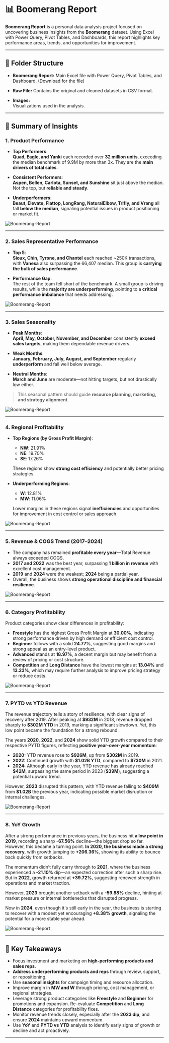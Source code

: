 # 📊 Boomerang Report

**Boomerang Report** is a personal data analysis project focused on uncovering business insights from the **Boomerang** dataset. Using Excel with Power Query, Pivot Tables, and Dashboards, this report highlights key performance areas, trends, and opportunities for improvement.

---

## 📁 Folder Structure

- **Boomerang Report:**
  Main Excel file with Power Query, Pivot Tables, and Dashboard. (Download for the file)

- **Raw File:**
  Contains the original and cleaned datasets in CSV format.
  
- **Images:**  
  Visualizations used in the analysis.

---

## 📌 Summary of Insights

### **1. Product Performance**

- **Top Performers**:\
  **Quad, Eagle, and Yanki** each recorded over **32 million units**, exceeding the median benchmark of 9.9M by more than 3x. They are the **main drivers of total sales**.

- **Consistent Performers**:\
  **Aspen, Bellen, Carlota, Sunset, and Sunshine** sit just above the median. Not the top, but **reliable and steady**.

- **Underperformers**:\
  **Beaut, Elevate, Flattop, LongRang, NaturalElbow, Trifly, and Vrang** all fall **below the median**, signaling potential issues in product positioning or market fit.

![Boomerang-Report](Images/Product_Performance.png)

---

### **2. Sales Representative Performance**

- **Top 5**:\
  **Sioux, Chin, Tyrone, and Chantel** each reached \~250K transactions, with **Vanesa** also surpassing the 66,407 median. This group is **carrying the bulk of sales performance**.

- **Performance Gap**:\
  The rest of the team fell short of the benchmark. A small group is driving results, while the **majority are underperforming**, pointing to a **critical performance imbalance** that needs addressing.


![Boomerang-Report](Images/Sales_representative_performance.png)

---

### **3. Sales Seasonality**

- **Peak Months**:\
  **April, May, October, November, and December** consistently **exceed sales targets**, making them dependable revenue drivers.

- **Weak Months**:\
  **January, February, July, August, and September** regularly **underperform** and fall well below average.

- **Neutral Months**:\
  **March and June** are moderate—not hitting targets, but not drastically low either.

> This seasonal pattern should guide **resource planning, marketing, and strategy alignment**.

![Boomerang-Report](Images/Sales_Seasonality.png)


---

### **4. Regional Profitability**

- **Top Regions (by Gross Profit Margin)**:

  - **NW**: 21.91%
  - **NE**: 19.70%
  - **SE**: 17.26%

  These regions show **strong cost efficiency** and potentially better pricing strategies.

- **Underperforming Regions**:

  - **W**: 12.81%
  - **MW**: 11.06%

  Lower margins in these regions signal **inefficiencies** and opportunities for improvement in cost control or sales approach.

![Boomerang-Report](Images/Regional_Profitability.png)

---

### **5. Revenue & COGS Trend (2017–2024)**

- The company has remained **profitable every year**—Total Revenue always exceeded COGS.
- **2017 and 2022** was the best year, surpassing **1 billion in revenue** with excellent cost management.
- **2019** and **2024** were the weakest; **2024** being a partial year.
- Overall, the business shows **strong operational discipline and financial resilience**.

![Boomerang-Report](Images/Revenue&COGS.png)

---

### **6. Category Profitability**

Product categories show clear differences in profitability:

- **Freestyle** has the highest Gross Profit Margin at **30.00%**, indicating strong performance driven by high demand or efficient cost control.
- **Beginner** follows with a solid **24.77%**, suggesting good margins and strong appeal as an entry-level product.
- **Advanced** stands at **18.97%**, a decent margin but may benefit from a review of pricing or cost structure.
- **Competition** and **Long Distance** have the lowest margins at **13.04%** and **13.23%**, which may require further analysis to improve pricing strategy or reduce costs.


![Boomerang-Report](Images/Category_Profitability.png)

---

### **7. PYTD vs YTD Revenue**

The revenue trajectory tells a story of resilience, with clear signs of recovery after 2019.
After peaking at **\$932M** in 2018, revenue dropped sharply to **\$302M YTD** in 2019, marking a significant slowdown. Yet, this low point became the foundation for a strong rebound.

The years **2020**, **2022**, and **2024** show solid YTD growth compared to their respective PYTD figures, reflecting **positive year-over-year momentum**:

- **2020:** YTD revenue rose to **\$926M**, up from **\$302M** in 2019.
- **2022:** Continued growth with **\$1.02B YTD**, compared to **\$730M** in 2021.
- **2024:** Although early in the year, YTD revenue has already reached **\$42M**, surpassing the same period in 2023 (**\$39M**), suggesting a potential upward trend.

However, **2023** disrupted this pattern, with YTD revenue falling to **\$409M** from **\$1.02B** the previous year, indicating possible market disruption or internal challenges.


![Boomerang-Report](Images/PYTDvsYTD.png)

---

### **8. YoY Growth**

After a strong performance in previous years, the business hit **a low point in 2019**, recording a sharp **-67.56%** decline—the biggest drop so far. However, this became a turning point. **In 2020, the business made a strong recovery**, with growth jumping to **+206.36%**, showing its ability to bounce back quickly from setbacks.

The momentum didn’t fully carry through to **2021**, where the business experienced a **-21.10%** dip—an expected correction after such a sharp rise. But in **2022**, growth returned at **+39.72%**, suggesting renewed strength in operations and market traction.

However, **2023** brought another setback with a **-59.88%** decline, hinting at market pressure or internal bottlenecks that disrupted progress.

Now in **2024**, even though it's still early in the year, the business is starting to recover with a modest yet encouraging **+8.38% growth**, signaling the potential for a more stable year ahead.

![Boomerang-Report](Images/YoY_growth.png)

---

## 🧠 Key Takeaways
- Focus investment and marketing on **high-performing products and sales reps**.
- **Address underperforming products and reps** through review, support, or repositioning.
- Use **seasonal insights** for campaign timing and resource allocation.
- Improve margin in **MW and W** through pricing, cost management, or regional strategies.
- Leverage strong product categories like **Freestyle** and **Beginner** for promotions and expansion. Re-evaluate **Competition** and **Long Distance** categories for profitability fixes.
- Monitor revenue trends closely, especially after the **2023 dip**, and ensure **2024** maintains upward momentum.
- Use **YoY** and **PYTD vs YTD** analysis to identify early signs of growth or decline and act proactively.

---
